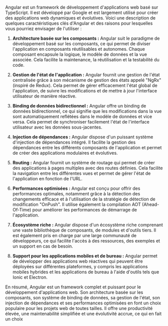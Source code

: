 Angular est un framework de développement d'applications web basé sur TypeScript. Il est développé par Google et est largement utilisé pour créer des applications web dynamiques et évolutives. Voici une description de quelques caractéristiques clés d'Angular et des raisons pour lesquelles vous pourriez envisager de l'utiliser :

1. **Architecture basée sur les composants :** Angular suit le paradigme de développement basé sur les composants, ce qui permet de diviser l'application en composants réutilisables et autonomes. Chaque composant encapsule la logique, le modèle de données et la vue associée. Cela facilite la maintenance, la réutilisation et la testabilité du code.

2. **Gestion de l'état de l'application :** Angular fournit une gestion de l'état centralisée grâce à son mécanisme de gestion des états appelé "NgRx" (inspiré de Redux). Cela permet de gérer efficacement l'état global de l'application, de suivre les modifications et de mettre à jour l'interface utilisateur de manière réactive.

3. **Binding de données bidirectionnel :** Angular offre un binding de données bidirectionnel, ce qui signifie que les modifications dans la vue sont automatiquement reflétées dans le modèle de données et vice versa. Cela permet de synchroniser facilement l'état de l'interface utilisateur avec les données sous-jacentes.

4. **Injection de dépendances :** Angular dispose d'un puissant système d'injection de dépendances intégré. Il facilite la gestion des dépendances entre les différents composants de l'application et permet de créer des applications modulaires et évolutives.

5. **Routing :** Angular fournit un système de routage qui permet de créer des applications à pages multiples avec des routes définies. Cela facilite la navigation entre les différentes vues et permet de gérer l'état de l'application en fonction de l'URL.

6. **Performances optimisées :** Angular est conçu pour offrir des performances optimales, notamment grâce à la détection des changements efficace et à l'utilisation de la stratégie de détection de modification "OnPush". Il utilise également la compilation AOT (Ahead-Of-Time) pour améliorer les performances de démarrage de l'application.

7. **Écosystème riche :** Angular dispose d'un écosystème riche comprenant une vaste bibliothèque de composants, de modules et d'outils tiers. Il est également pris en charge par une large communauté de développeurs, ce qui facilite l'accès à des ressources, des exemples et un support en cas de besoin.

8. **Support pour les applications mobiles et de bureau :** Angular permet de développer des applications web réactives qui peuvent être déployées sur différentes plateformes, y compris les applications mobiles hybrides et les applications de bureau à l'aide d'outils tels que Ionic et Electron.

En résumé, Angular est un framework complet et puissant pour le développement d'applications web. Son architecture basée sur les composants, son système de binding de données, sa gestion de l'état, son injection de dépendances et ses performances optimisées en font un choix populaire pour les projets web de toutes tailles. Il offre une productivité élevée, une maintenabilité simplifiée et une évolutivité accrue, ce qui en fait un choix